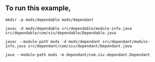 ## To run this example,

`mkdir -p mods/dependable mods/dependant`

`javac -d mods/dependable src/dependable/module-info.java src/dependable/com/siv/dependable/Dependable.java`

`javac --module-path mods -d mods/dependant src/dependant/module-info.java src/dependant/com/siv/dependant/Dependant.java`

`java --module-path mods -m dependant/com.siv.dependant.Dependant`